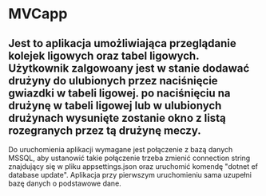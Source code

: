 # MVCapp

## Jest to aplikacja umożliwiająca przeglądanie kolejek ligowych oraz tabel ligowych. Użytkownik zalgowoany jest w stanie dodawać drużyny do ulubionych przez naciśnięcie gwiazdki w tabeli ligowej. po naciśnięciu na drużynę w tabeli ligowej lub w ulubionych drużynach wysunięte zostanie okno z listą rozegranych przez tą drużynę meczy.

Do uruchomienia aplikacji wymagane jest połączenie z bazą danych MSSQL, aby ustanowić takie połączenie trzeba zmienić connection string znajdujący się w pliku appsettings.json oraz uruchomić komendę "dotnet ef database update". Aplikacja przy pierwszym uruchomieniu sama uzupełni bazę danych o podstawowe dane.

